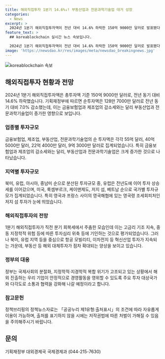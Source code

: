 ```yaml
---
title: 해외직접투자 1분기 14.6%↓! 부동산업과 전문과학기술업 대거 성장
categories:
  - News
excerpt: >
  2024년 1분기 해외직접투자액이 전년 대비 14.6% 하락한 150억 9000만 달러로 발표됐다. 이는 순투자액 역시 7.0% 감소한 128만 7000만 달러를 기록했는데, 금융보험업과 제조업이 감소세를 보이고 부동산업과 전문과학기술업이 증가했다. 북미가 67억 5000만 달러로 가장 많은 투자를 받았고, 영국령 조세회피지역인 저지 섬으로의 투자가 두드러졌다. 이러한 투자 감소는 고금리, 지정학적 위험, 중동 등의 이유로 분석되고 있으며, 정부는 이에 대비하여 투자 대상국가와 소통과 협력을 강화할 예정이다.
feature_text: >
  ## koreablockchain 실시간 뉴스 속보입니다.

  2024년 1분기 해외직접투자액이 전년 대비 14.6% 하락한 150억 9000만 달러로 발표됐다. 이는 순투자액 역시 7.0% 감소한 128만 7000만 달러를 기록했는데, 금융보험업과 제조업이 감소세를 보이고 부동산업과 전문과학기술업이 증가했다. 북미가 67억 5000만 달러로 가장 많은 투자를 받았고, 영국령 조세회피지역인 저지 섬으로의 투자가 두드러졌다. 이러한 투자 감소는 고금리, 지정학적 위험, 중동 등의 이유로 분석되고 있으며, 정부는 이에 대비하여 투자 대상국가와 소통과 협력을 강화할 예정이다.
image: 'https://newsdao.kr/res/images/meta/newsdao_breakingnews.jpg'
---
```


<p><img src="https://newsdao.kr/res/images/meta/newsdao_breakingnews.jpg" alt="koreablockchain 속보" /></p>

<h2 data-ke-size="size26">해외직접투자 현황과 전망</h2>

<p data-ke-size="size16">2024년 1분기 해외직접투자액은 총투자액 기준 150억 9000만 달러로, 전년 동기 대비 14.6% 하락했습니다. 기획재정부에 따르면 순투자액은 128만 7000만 달러로 전년 동기 대비 7.0% 감소했는데, 이는 금융보험업과 제조업의 감소세와는 달리 부동산업과 전문과학기술업이 증가한 영향으로 보입니다.</p>

<h3>업종별 투자규모</h3>

<p data-ke-size="size16">금융보험업, 제조업, 부동산업, 전문과학기술업의 순 투자액은 각각 55억 달러, 40억 5000만 달러, 22억 4000만 달러, 9억 3000만 달러로 집계되었습니다. 특히 금융보험업과 제조업의 감소세와는 달리, 부동산업과 전문과학기술업은 크게 증가한 것으로 나타났습니다.</p>

<h3>지역별 투자규모</h3>

<p data-ke-size="size16">북미, 유럽, 아시아, 중남미 순으로 분산된 투자규모 중, 유럽은 전년도에 이어 투자 상승세를 이어갔으며, 미국, 룩셈부르크, 케이맨제도, 저지 섬, 베트남 순으로 국가별 투자규모가 집계되었습니다. 특히 영국과 프랑스 사이의 영국해협에 있는 영국령 조세회피처인 저지 섬 투자가 눈에 띄었습니다.</p>

<h3>해외직접투자의 전망</h3>

<p data-ke-size="size16">1분기 해외직접투자가 직전 분기 회복세에서 주춤한 모습인데 이는 고금리 기조 지속, 중동 지정학적 위험 등에 따른 투자심리 위축 등에 기인하는 것으로 평가되었습니다. 그러나 북미, 유럽 지역 등을 중심으로 항공 모빌리티, 이차전지 등 혁신산업 투자가 지속되는 가운데, 부동산 등 해외 대체투자가 점차 확대되는 양상을 보이고 있습니다.</p>

<h3>정부의 대응</h3>

<p data-ke-size="size16">정부는 국제사회의 분절화, 지정학적·지경학적 복합 위기가 고조되고 있는 상황에서 해외 진출하는 우리 기업이 안정적으로 경영활동을 영위할 수 있도록 주요 투자 대상국가와 다각도로 소통과 협력을 강화해 나갈 예정이라고 합니다.</p>

<h3>참고문헌</h3>

<p data-ke-size="size16">정책브리핑의 정책뉴스자료는 「공공누리 제1유형:출처표시」의 조건에 따라 자유롭게 이용이 가능하며, 출처를 표기하지 않을 시에는 저작권법에 따른 처벌이 가해질 수 있음을 주의해주시기 바랍니다.</p>

<h2 data-ke-size="size26">문의</h2>

<p data-ke-size="size16">기획재정부 대외경제국 국제경제과 (044-215-7630)</p>

<p data-ke-size="size16">&nbsp;</p>

